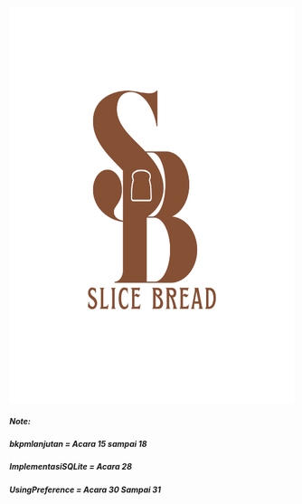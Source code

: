 <img src="logotim.png" alt="Deskripsi Gambar" width="900" height="700">

<h5>Note: </h5>
<h5>bkpmlanjutan = Acara 15 sampai 18</h5>
<h5>ImplementasiSQLite = Acara 28</h5>
<h5>UsingPreference = Acara 30 Sampai 31</h5>
